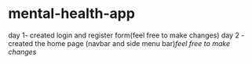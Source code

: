 # mental-health-app
day 1- created login and register form(feel free to make changes)
day 2 - created the home page (navbar and side menu bar)*feel free to make changes*

